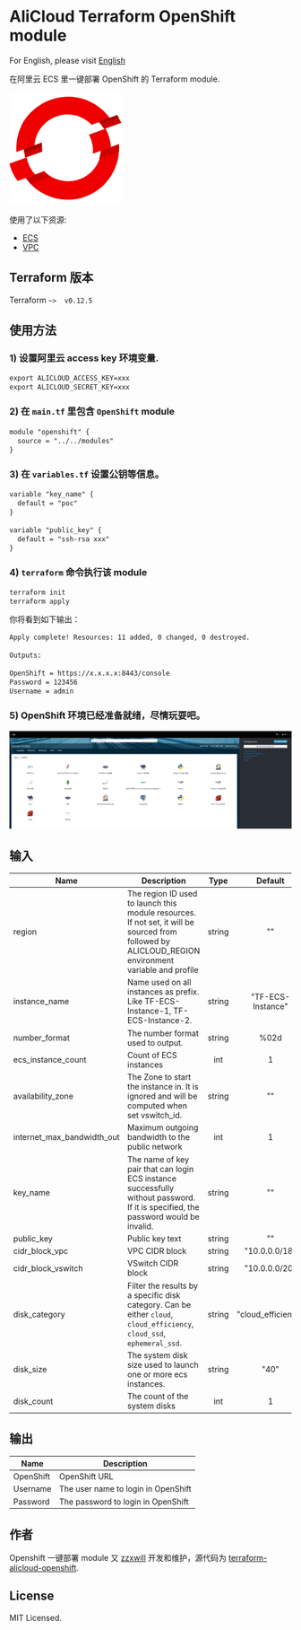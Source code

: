 # AliCloud Terraform OpenShift module

For English, please visit [English](README.md)

在阿里云 ECS 里一键部署 OpenShift 的 Terraform module.

![alt text](https://github.com/zzxwill/terraform-alicloud-openshift/raw/master/openshift.png)

使用了以下资源:

* [ECS](https://www.terraform.io/docs/providers/alicloud/r/instance.html)
* [VPC](https://www.terraform.io/docs/providers/alicloud/r/vpc.html)

## Terraform 版本

Terraform `~>  v0.12.5`

## 使用方法

### 1) 设置阿里云 access key 环境变量.

```shell script
export ALICLOUD_ACCESS_KEY=xxx
export ALICLOUD_SECRET_KEY=xxx

```

### 2) 在 `main.tf` 里包含 `OpenShift` module

```hcl
module "openshift" {
  source = "../../modules"
}
```

### 3) 在 `variables.tf` 设置公钥等信息。

```hcl
variable "key_name" {
  default = "poc"
}

variable "public_key" {
  default = "ssh-rsa xxx"
}
```

### 4) `terraform` 命令执行该 module


```shell script
terraform init
terraform apply
```

你将看到如下输出：

```text
Apply complete! Resources: 11 added, 0 changed, 0 destroyed.

Outputs:

OpenShift = https://x.x.x.x:8443/console
Password = 123456
Username = admin
```

### 5) OpenShift 环境已经准备就绪，尽情玩耍吧。

![alt text](https://github.com/zzxwill/terraform-alicloud-openshift/raw/master/openshift_console.jpg)

<!-- BEGINNING OF PRE-COMMIT-TERRAFORM DOCS HOOK -->

## 输入

| Name | Description | Type | Default | Required |
|------|-------------|:----:|:-----:|:-----:|
| region  | The region ID used to launch this module resources. If not set, it will be sourced from followed by ALICLOUD_REGION environment variable and profile | string  | ""  | yes  |
| instance_name  | Name used on all instances as prefix. Like TF-ECS-Instance-1, TF-ECS-Instance-2.  | string  | "TF-ECS-Instance"  | yes  |
| number_format  | The number format used to output. | string  | %02d  | yes  |
| ecs_instance_count  | Count of ECS instances | int  | 1 | yes  |
| availability_zone  | The Zone to start the instance in. It is ignored and will be computed when set vswitch_id. | string  | ""  | yes  |
| internet_max_bandwidth_out  | Maximum outgoing bandwidth to the public network | int  | 1  | no  |
| key_name  | The name of key pair that can login ECS instance successfully without password. If it is specified, the password would be invalid. | string  | ""  | yes  |
| public_key  | Public key text | string  | ""  | yes  |
| cidr_block_vpc  | VPC CIDR block  | string  | "10.0.0.0/18"  | yes  |
| cidr_block_vswitch  | VSwitch CIDR block  | string  | "10.0.0.0/20"  | yes  |
| disk_category  | Filter the results by a specific disk category. Can be either `cloud`, `cloud_efficiency`, `cloud_ssd`, `ephemeral_ssd`. | string  | "cloud_efficiency"  | no |
| disk_size  | The system disk size used to launch one or more ecs instances.  | string  | "40"  |  no |
| disk_count  | The count of the system disks  | int  | 1  |  yes |

## 输出

| Name | Description |
|------|-------------|
| OpenShift  | OpenShift URL  |
| Username  | The user name to login in OpenShift  |
| Password  | The password to login in OpenShift  |

<!-- END OF PRE-COMMIT-TERRAFORM DOCS HOOK -->

## 作者

Openshift 一键部署 module 又 [zzxwill](https://github.com/zzxwill) 开发和维护，源代码为 [terraform-alicloud-openshift](https://github.com/zzxwill/terraform-alicloud-openshift).

## License

MIT Licensed.